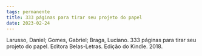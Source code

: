 ```yaml
---
tags: permanente
title: 333 páginas para tirar seu projeto do papel
date: 2023-02-24
---
```

Larusso, Daniel; Gomes, Gabriel; Braga, Luciano. 333 páginas para tirar seu projeto do papel. Editora Belas-Letras. Edição do Kindle. 2018.


